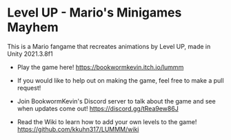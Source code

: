 # Level UP - Mario's Minigames Mayhem
This is a Mario fangame that recreates animations by Level UP, made in Unity 2021.3.8f1

- Play the game here! https://bookwormkevin.itch.io/lummm

- If you would like to help out on making the game, feel free to make a pull request!

- Join BookwormKevin's Discord server to talk about the game and see when updates come out! https://discord.gg/tRea9ew86J

- Read the Wiki to learn how to add your own levels to the game! https://github.com/kkuhn317/LUMMM/wiki
